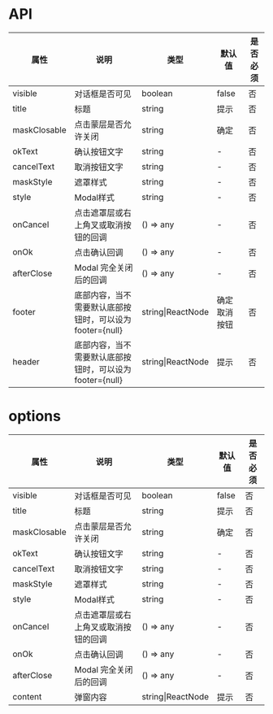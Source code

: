 # API  
|    属性    |   说明   |    类型    |  默认值  | 是否必须 |
| --------- | ------- | --------- | ------- | -------  |
| visible    | 对话框是否可见 |  boolean   | false  | 否|
| title   | 标题|  string   |  提示  | 否 |
| maskClosable  | 点击蒙层是否允许关闭 |  string   | 确定   | 否 |
| okText    | 确认按钮文字 |  string   | - | 否 |
| cancelText| 取消按钮文字 |  string   | - | 否 |
| maskStyle | 遮罩样式 |  string   | - | 否 |
| style    |  Modal样式 |  string   | - | 否 |
| onCancel   | 点击遮罩层或右上角叉或取消按钮的回调 |  () => any   | - | 否 |
| onOk   |    点击确认回调 |  () => any   | - | 否 |
| afterClose   |  Modal 完全关闭后的回调 |  () => any   | - | 否 |
| footer  | 底部内容，当不需要默认底部按钮时，可以设为 footer={null} |  string\|ReactNode   | 确定取消按钮 | 否 |
| header  | 底部内容，当不需要默认底部按钮时，可以设为 footer={null} |  string\|ReactNode   | 提示 | 否 |

# options
|    属性    |   说明   |    类型    |  默认值  | 是否必须 |
| --------- | ------- | --------- | ------- | -------  |
| visible    | 对话框是否可见 |  boolean   | false  | 否|
| title   | 标题|  string   |  提示  | 否 |
| maskClosable  | 点击蒙层是否允许关闭 |  string   | 确定   | 否 |
| okText    | 确认按钮文字 |  string   | - | 否 |
| cancelText| 取消按钮文字 |  string   | - | 否 |
| maskStyle | 遮罩样式 |  string   | - | 否 |
| style    |  Modal样式 |  string   | - | 否 |
| onCancel   | 点击遮罩层或右上角叉或取消按钮的回调 |  () => any   | - | 否 |
| onOk   |    点击确认回调 |  () => any   | - | 否 |
| afterClose   |  Modal 完全关闭后的回调 |  () => any   | - | 否 |
| content  |  弹窗内容 |  string\|ReactNode   |  提示  | 否 |
